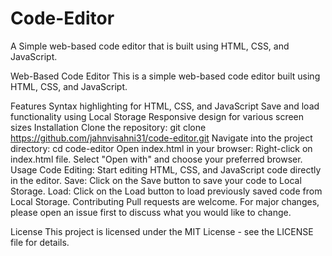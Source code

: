 # Code-Editor
A Simple web-based code editor that is built using HTML, CSS, and JavaScript.

Web-Based Code Editor
This is a simple web-based code editor built using HTML, CSS, and JavaScript.

Features
Syntax highlighting for HTML, CSS, and JavaScript
Save and load functionality using Local Storage
Responsive design for various screen sizes
Installation
Clone the repository:
git clone https://github.com/jahnvisahni31/code-editor.git
Navigate into the project directory:
cd code-editor
Open index.html in your browser:
Right-click on index.html file.
Select "Open with" and choose your preferred browser.
Usage
Code Editing: Start editing HTML, CSS, and JavaScript code directly in the editor.
Save: Click on the Save button to save your code to Local Storage.
Load: Click on the Load button to load previously saved code from Local Storage.
Contributing
Pull requests are welcome. For major changes, please open an issue first to discuss what you would like to change.

License
This project is licensed under the MIT License - see the LICENSE file for details.
